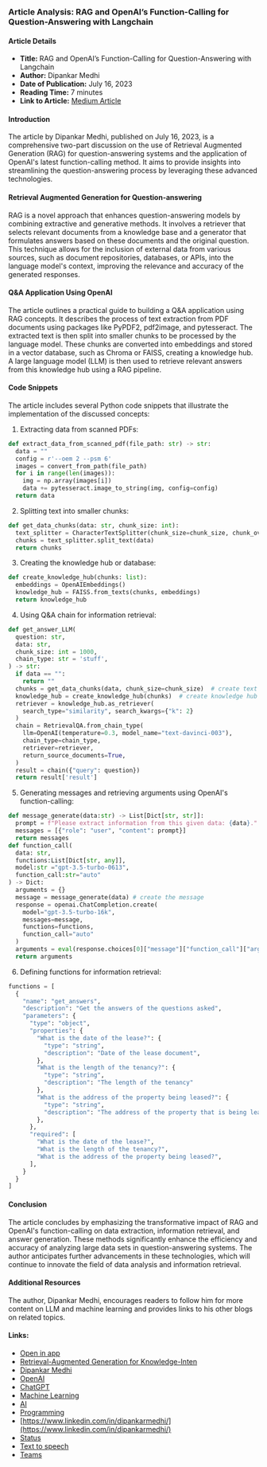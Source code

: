 ### Article Analysis: RAG and OpenAI’s Function-Calling for Question-Answering with Langchain
#### Article Details
- **Title:** RAG and OpenAI’s Function-Calling for Question-Answering with Langchain
- **Author:** Dipankar Medhi
- **Date of Publication:** July 16, 2023
- **Reading Time:** 7 minutes
- **Link to Article:** [Medium Article](https://dipankarmedh1.medium.com/exploring-the-power-of-rag-and-openais-function-calling-for-question-answering-d512c45c56b5)
#### Introduction
The article by Dipankar Medhi, published on July 16, 2023, is a comprehensive two-part discussion on the use of Retrieval Augmented Generation (RAG) for question-answering systems and the application of OpenAI's latest function-calling method. It aims to provide insights into streamlining the question-answering process by leveraging these advanced technologies.
#### Retrieval Augmented Generation for Question-answering
RAG is a novel approach that enhances question-answering models by combining extractive and generative methods. It involves a retriever that selects relevant documents from a knowledge base and a generator that formulates answers based on these documents and the original question. This technique allows for the inclusion of external data from various sources, such as document repositories, databases, or APIs, into the language model's context, improving the relevance and accuracy of the generated responses.
#### Q&A Application Using OpenAI
The article outlines a practical guide to building a Q&A application using RAG concepts. It describes the process of text extraction from PDF documents using packages like PyPDF2, pdf2image, and pytesseract. The extracted text is then split into smaller chunks to be processed by the language model. These chunks are converted into embeddings and stored in a vector database, such as Chroma or FAISS, creating a knowledge hub. A large language model (LLM) is then used to retrieve relevant answers from this knowledge hub using a RAG pipeline.
#### Code Snippets
The article includes several Python code snippets that illustrate the implementation of the discussed concepts:
1. Extracting data from scanned PDFs:
```python
def extract_data_from_scanned_pdf(file_path: str) -> str:
  data = ""
  config = r'--oem 2 --psm 6'
  images = convert_from_path(file_path)
  for i in range(len(images)):
    img = np.array(images[i])
    data += pytesseract.image_to_string(img, config=config)
  return data
```
2. Splitting text into smaller chunks:
```python
def get_data_chunks(data: str, chunk_size: int):
  text_splitter = CharacterTextSplitter(chunk_size=chunk_size, chunk_overlap=5, separator="\n", length_function=len)
  chunks = text_splitter.split_text(data)
  return chunks
```
3. Creating the knowledge hub or database:
```python
def create_knowledge_hub(chunks: list):
  embeddings = OpenAIEmbeddings()
  knowledge_hub = FAISS.from_texts(chunks, embeddings)
  return knowledge_hub
```
4. Using Q&A chain for information retrieval:
```python
def get_answer_LLM(
  question: str,
  data: str,
  chunk_size: int = 1000,
  chain_type: str = 'stuff',
) -> str:
  if data == "":
    return ""
  chunks = get_data_chunks(data, chunk_size=chunk_size)  # create text chunks
  knowledge_hub = create_knowledge_hub(chunks)  # create knowledge hub
  retriever = knowledge_hub.as_retriever(
    search_type="similarity", search_kwargs={"k": 2}
  )
  chain = RetrievalQA.from_chain_type(
    llm=OpenAI(temperature=0.3, model_name="text-davinci-003"),
    chain_type=chain_type,
    retriever=retriever,
    return_source_documents=True,
  )
  result = chain({"query": question})
  return result['result']
```
5. Generating messages and retrieving arguments using OpenAI's function-calling:
```python
def message_generate(data:str) -> List[Dict[str, str]]:
  prompt = f"Please extract information from this given data: {data}." # create the prompt
  messages = [{"role": "user", "content": prompt}]
  return messages
def function_call(
  data: str,
  functions:List[Dict[str, any]],
  model:str ="gpt-3.5-turbo-0613",
  function_call:str="auto"
) -> Dict:
  arguments = {}
  message = message_generate(data) # create the message
  response = openai.ChatCompletion.create(
    model="gpt-3.5-turbo-16k",
    messages=message,
    functions=functions,
    function_call="auto"
  )
  arguments = eval(response.choices[0]["message"]["function_call"]["arguments"]) # convert to dic
  return arguments
```
6. Defining functions for information retrieval:
```python
functions = [
  {
    "name": "get_answers",
    "description": "Get the answers of the questions asked",
    "parameters": {
      "type": "object",
      "properties": {
        "What is the date of the lease?": {
          "type": "string",
          "description": "Date of the lease document",
        },
        "What is the length of the tenancy?": {
          "type": "string",
          "description": "The length of the tenancy"
        },
        "What is the address of the property being leased?": {
          "type": "string",
          "description": "The address of the property that is being leased"
        },
      },
      "required": [
        "What is the date of the lease?",
        "What is the length of the tenancy?",
        "What is the address of the property being leased?",
      ],
    }
  }
]
```
#### Conclusion
The article concludes by emphasizing the transformative impact of RAG and OpenAI's function-calling on data extraction, information retrieval, and answer generation. These methods significantly enhance the efficiency and accuracy of analyzing large data sets in question-answering systems. The author anticipates further advancements in these technologies, which will continue to innovate the field of data analysis and information retrieval.
#### Additional Resources
The author, Dipankar Medhi, encourages readers to follow him for more content on LLM and machine learning and provides links to his other blogs on related topics.
#### Links:
  - [Open in app](https://rsci.app.link/?%24canonical_url=https%3A%2F%2Fmedium.com%2Fp%2Fd512c45c56b5&%7Efeature=LoOpenInAppButton&%7Echannel=ShowPostUnderUser&source=---two_column_layout_nav----------------------------------)
  - [Retrieval-Augmented Generation for Knowledge-Inten](https://arxiv.org/pdf/2005.11401.pdf)
  - [Dipankar Medhi](https://medium.com/u/f27c01446dd8?source=post_page-----d512c45c56b5--------------------------------)
  - [OpenAI](https://medium.com/tag/openai?source=post_page-----d512c45c56b5---------------openai-----------------)
  - [ChatGPT](https://medium.com/tag/chatgpt?source=post_page-----d512c45c56b5---------------chatgpt-----------------)
  - [Machine Learning](https://medium.com/tag/machine-learning?source=post_page-----d512c45c56b5---------------machine_learning-----------------)
  - [AI](https://medium.com/tag/ai?source=post_page-----d512c45c56b5---------------ai-----------------)
  - [Programming](https://medium.com/tag/programming?source=post_page-----d512c45c56b5---------------programming-----------------)
  - [https://www.linkedin.com/in/dipankarmedhi/](https://www.linkedin.com/in/dipankarmedhi/)
  - [Status](https://medium.statuspage.io/?source=post_page-----d512c45c56b5--------------------------------)
  - [Text to speech](https://speechify.com/medium?source=post_page-----d512c45c56b5--------------------------------)
  - [Teams](https://medium.com/business?source=post_page-----d512c45c56b5--------------------------------)